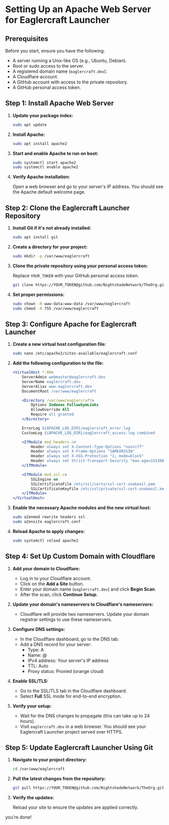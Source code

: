 # Setting Up an Apache Web Server for Eaglercraft Launcher

## Prerequisites

Before you start, ensure you have the following:
- A server running a Unix-like OS (e.g., Ubuntu, Debian).
- Root or sudo access to the server.
- A registered domain name (`eaglercraft.dev`).
- A Cloudflare account.
- A GitHub account with access to the private repository.
- A GitHub personal access token.

## Step 1: Install Apache Web Server

1. **Update your package index:**

    ```bash
    sudo apt update
    ```

2. **Install Apache:**

    ```bash
    sudo apt install apache2
    ```

3. **Start and enable Apache to run on boot:**

    ```bash
    sudo systemctl start apache2
    sudo systemctl enable apache2
    ```

4. **Verify Apache installation:**

    Open a web browser and go to your server's IP address. You should see the Apache default welcome page.

## Step 2: Clone the Eaglercraft Launcher Repository

1. **Install Git if it's not already installed:**

    ```bash
    sudo apt install git
    ```

2. **Create a directory for your project:**

    ```bash
    sudo mkdir -p /var/www/eaglercraft
    ```

3. **Clone the private repository using your personal access token:**

    Replace `YOUR_TOKEN` with your GitHub personal access token.

    ```bash
    git clone https://YOUR_TOKEN@github.com/NightshadeNetwork/TheOrg.git /var/www/eaglercraft
    ```

4. **Set proper permissions:**

    ```bash
    sudo chown -R www-data:www-data /var/www/eaglercraft
    sudo chmod -R 755 /var/www/eaglercraft
    ```

## Step 3: Configure Apache for Eaglercraft Launcher

1. **Create a new virtual host configuration file:**

    ```bash
    sudo nano /etc/apache2/sites-available/eaglercraft.conf
    ```

2. **Add the following configuration to the file:**

    ```apache
    <VirtualHost *:80>
        ServerAdmin webmaster@eaglercraft.dev
        ServerName eaglercraft.dev
        ServerAlias www.eaglercraft.dev
        DocumentRoot /var/www/eaglercraft

        <Directory /var/www/eaglercraft>
            Options Indexes FollowSymLinks
            AllowOverride All
            Require all granted
        </Directory>

        ErrorLog ${APACHE_LOG_DIR}/eaglercraft_error.log
        CustomLog ${APACHE_LOG_DIR}/eaglercraft_access.log combined

        <IfModule mod_headers.c>
            Header always set X-Content-Type-Options "nosniff"
            Header always set X-Frame-Options "SAMEORIGIN"
            Header always set X-XSS-Protection "1; mode=block"
            Header always set Strict-Transport-Security "max-age=31536000; includeSubDomains"
        </IfModule>

        <IfModule mod_ssl.c>
            SSLEngine on
            SSLCertificateFile /etc/ssl/certs/ssl-cert-snakeoil.pem
            SSLCertificateKeyFile /etc/ssl/private/ssl-cert-snakeoil.key
        </IfModule>
    </VirtualHost>
    ```

3. **Enable the necessary Apache modules and the new virtual host:**

    ```bash
    sudo a2enmod rewrite headers ssl
    sudo a2ensite eaglercraft.conf
    ```

4. **Reload Apache to apply changes:**

    ```bash
    sudo systemctl reload apache2
    ```

## Step 4: Set Up Custom Domain with Cloudflare

1. **Add your domain to Cloudflare:**

    - Log in to your Cloudflare account.
    - Click on the **Add a Site** button.
    - Enter your domain name (`eaglercraft.dev`) and click **Begin Scan**.
    - After the scan, click **Continue Setup**.

2. **Update your domain's nameservers to Cloudflare's nameservers:**

    - Cloudflare will provide two nameservers. Update your domain registrar settings to use these nameservers.

3. **Configure DNS settings:**

    - In the Cloudflare dashboard, go to the DNS tab.
    - Add a DNS record for your server:
      - Type: A
      - Name: @
      - IPv4 address: Your server's IP address
      - TTL: Auto
      - Proxy status: Proxied (orange cloud)

4. **Enable SSL/TLS:**

    - Go to the SSL/TLS tab in the Cloudflare dashboard.
    - Select **Full** SSL mode for end-to-end encryption.

5. **Verify your setup:**

    - Wait for the DNS changes to propagate (this can take up to 24 hours).
    - Visit `eaglercraft.dev` in a web browser. You should see your Eaglercraft Launcher project served over HTTPS.

## Step 5: Update Eaglercraft Launcher Using Git

1. **Navigate to your project directory:**

    ```bash
    cd /var/www/eaglercraft
    ```

2. **Pull the latest changes from the repository:**

    ```bash
    git pull https://YOUR_TOKEN@github.com/NightshadeNetwork/TheOrg.git
    ```

3. **Verify the updates:**

    Reload your site to ensure the updates are applied correctly.

you're done!

